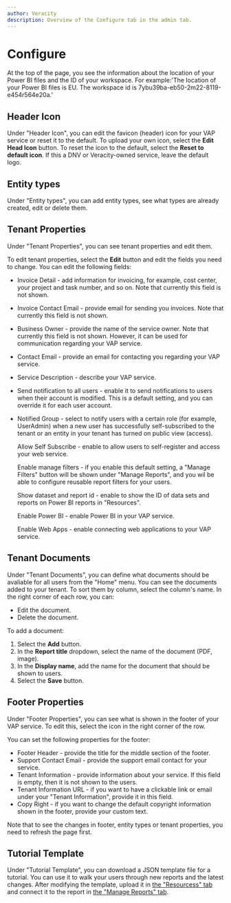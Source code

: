 ```yaml
---
author: Veracity
description: Overview of the Configure tab in the admin tab.
---
```


# Configure
At the top of the page, you see the information about the location of your Power BI files and the ID of your workspace. For example:'The location of your Power BI files is EU. The workspace id is 7ybu39ba-eb50-2m22-8119-e454r564e20a.'

## Header Icon

Under "Header Icon", you can edit the favicon (header) icon for your VAP service or reset it to the default. To upload your own icon, select the **Edit Head Icon** button. To reset the icon to the default, select the **Reset to default icon**. If this a DNV or Veracity-owned service, leave the default logo.

## Entity types

Under "Entity types", you can add entity types, see what types are already created, edit or delete them.

## Tenant Properties

Under "Tenant Properties", you can see tenant properties and edit them.

To edit tenant properties, select the **Edit** button and edit the fields you need to change. You can edit the following fields:
* Invoice Detail - add information for invoicing, for example, cost center, your project and task number, and so on. Note that currently this field is not shown.
* Invoice Contact Email - provide email for sending you invoices. Note that currently this field is not shown.
* Business Owner - provide the name of the service owner. Note that currently this field is not shown. However, it can be used for communication regarding your VAP service.
* Contact Email - provide an email for contacting you regarding your VAP service.
* Service Description - describe your VAP service.
* Send notification to all users - enable it to send notifications to users when their account is modified. This is a default setting, and you can override it for each user account.
* Notified Group - select to notify users with a certain role (for example, UserAdmin) when a new user has successfully self-subscribed to the tenant or an entity in your tenant has turned on public view (access).
	
	Allow Self Subscribe - enable to allow users to self-register and access your web service. 
	
	Enable manage filters - if you enable this default setting, a "Manage Filters" button will be shown under "Manage Reports", and you wil be able to configure reusable report filters for your users.
	
	Show dataset and report id - enable to show the ID of data sets and reports on Power BI reports in "Resources".
	
	Enable Power BI - enable Power BI in your VAP service.
	
	Enable Web Apps - enable connecting web applications to your VAP service.

## Tenant Documents

Under "Tenant Documents", you can define what documents should be avaliable for all users from the "Home" menu. You can see the documents added to your tenant. To sort them by column, select the column's name. In the right corner of each row, you can:
* Edit the document.
* Delete the document.

To add a document:
1. Select the **Add** button.
2. In the **Report title** dropdown, select the name of the document (PDF, image).
3. In the **Display name**, add the name for the document that should be shown to users.
4. Select the **Save** button.

## Footer Properties

Under "Footer Properties", you can see what is shown in the footer of your VAP service. To edit this, select the icon in the right corner of the row.

You can set the following properties for the footer:
* Footer Header - provide the title for the middle section of the footer. 
* Support Contact Email - provide the support email contact for your service.
* Tenant Information - provide information about your service. If this field is empty, then it is not shown to the users.
* Tenant Information URL - if you want to have a clickable link or email under your "Tenant Information", provide it in this field.
* Copy Right - if you want to change the default copyright information shown in the footer, provide your custom text.

Note that to see the changes in footer, entity types or tenant properties, you need to refresh the page first.

## Tutorial Template

Under "Tutorial Template", you can download a JSON template file for a tutorial. You can use it to walk your users through new reports and the latest changes. After modifying the template, upload it in [the "Resourcess" tab](manage-files.md) and connect it to the report in [the "Manage Reports" tab](manage-reports.md).
